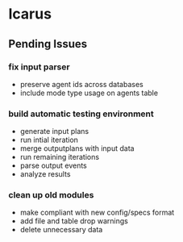 # Icarus

## Pending Issues

### fix input parser

- preserve agent ids across databases
- include mode type usage on agents table

### build automatic testing environment

- generate input plans
- run intial iteration
- merge outputplans with input data
- run remaining iterations
- parse output events
- analyze results

### clean up old modules

- make compliant with new config/specs format
- add file and table drop warnings
- delete unnecessary data
